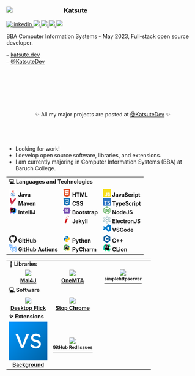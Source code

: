 <div>
    <a href="https://github.com/Katsute">
        <img align="left" width="150" src="https://avatars.githubusercontent.com/u/58778985?v=4">
    </a>
    <h3>Katsute</h3>
    <a href="https://www.linkedin.com/in/keith-chiu">
        <img alt="linkedin" src="https://img.shields.io/static/v1?label=&message=LinkedIn&style=flat-square&logo=LinkedIn&color=0A66C2&logoColor=white">
    </a>
    <a href="https://angel.co/u/katsute">
        <img src="https://img.shields.io/static/v1?label=&message=AngelList&style=flat-square&logo=AngelList&color=000000&logoColor=white">
    </a>
    <a href="https://patreon.com/Katsute">
        <img src="https://img.shields.io/static/v1?label=&message=Patreon&style=flat-square&logo=Patreon&color=FF424D&logoColor=black">
    </a>
    <a href="https://paypal.me/katsutedev">
        <img src="https://img.shields.io/static/v1?label=&message=PayPal&style=flat-square&logo=paypal&color=00457C&logoColor=black">
    </a>
    <a href="https://github.com/KatsuteDev">
        <img src="https://img.shields.io/static/v1?label=&message=Organization&style=flat-square&logo=GitHub&color=181717&logoColor=white">
    </a>
    <p>BBA Computer Information Systems - May 2023, Full-stack open source developer.</p>
    ⎯ <a href="https://katsute.dev/">katsute.dev</a>
    <br>
    ⎯ <a href="https://github.com/KatsuteDev">@KatsuteDev</a>
</div>

## &nbsp;

<br>
<br>

<div align="center">
    <p>✨ All my major projects are posted at <a href="https://github.com/KatsuteDev">@KatsuteDev</a> ✨</p>
</div>

## &nbsp;

 - Looking for work!
 - I develop open source software, libraries, and extensions.
 - I am currently majoring in Computer Information Systems (BBA) at Baruch College.

<table align="center">
    <tr>
        <td colspan="3">
            <b>💻 Languages and Technologies</b>
        </td>
    </tr>
    <tr>
        <td valign="top">
            <img width="20" src="https://raw.githubusercontent.com/Katsute/Katsute/main/icons/java.svg">
            <b>Java</b>
            <br>
            <img width="20" src="https://raw.githubusercontent.com/Katsute/Katsute/main/icons/apachemaven.svg">
            <b>Maven</b>
            <br>
            <img width="20" src="https://raw.githubusercontent.com/Katsute/Katsute/main/icons/intellijidea.svg">
            <b>IntelliJ</b>
        </td>
        <td valign="top">
            <img width="20" src="https://raw.githubusercontent.com/Katsute/Katsute/main/icons/html5.svg">
            <b>HTML</b>
            <br>
            <img width="20" src="https://raw.githubusercontent.com/Katsute/Katsute/main/icons/css3.svg">
            <b>CSS</b>
            <br>
            <img width="20" src="https://raw.githubusercontent.com/Katsute/Katsute/main/icons/bootstrap.svg">
            <b>Bootstrap</b>
            <br>
            <img width="20" src="https://raw.githubusercontent.com/Katsute/Katsute/main/icons/jekyll.svg">
            <b>Jekyll</b>
        </td>
        <td valign="top">
            <img width="20" src="https://raw.githubusercontent.com/Katsute/Katsute/main/icons/javascript.svg">
            <b>JavaScript</b>
            <br>
            <img width="20" src="https://raw.githubusercontent.com/Katsute/Katsute/main/icons/typescript.svg">
            <b>TypeScript</b>
            <br>
            <img width="20" src="https://raw.githubusercontent.com/Katsute/Katsute/main/icons/nodejs.svg">
            <b>NodeJS</b>
            <br>
            <img width="20" src="https://raw.githubusercontent.com/Katsute/Katsute/main/icons/electron.svg">
            <b>ElectronJS</b>
            <br>
            <img width="20" src="https://raw.githubusercontent.com/Katsute/Katsute/main/icons/visualstudiocode.svg">
            <b>VSCode</b>
        </td>
    </tr>
    <tr>
        <td valign="top">
            <img width="20" src="https://raw.githubusercontent.com/Katsute/Katsute/main/icons/github.svg">
            <b>GitHub</b>
            <br>
            <img width="20" src="https://raw.githubusercontent.com/Katsute/Katsute/main/icons/githubactions.svg">
            <b>GitHub Actions</b>
            <br>
        </td>
        <td valign="top">
            <img width="20" src="https://raw.githubusercontent.com/Katsute/Katsute/main/icons/python.svg">
            <b>Python</b>
            <br>
            <img width="20" src="https://raw.githubusercontent.com/Katsute/Katsute/main/icons/pycharm.svg">
            <b>PyCharm</b>
        </td>
        <td valign="top">
            <img width="20" src="https://raw.githubusercontent.com/Katsute/Katsute/main/icons/cplusplus.svg">
            <b>C++</b>
            <br>
            <img width="20" src="https://raw.githubusercontent.com/Katsute/Katsute/main/icons/clion.svg">
            <b>CLion</b>
        </td>
    </tr>
</table>

<table align="center">
    <tr>
        <td colspan="3">
            <b>📘 Libraries</b>
        </td>
    </tr>
    <tr>
        <td align="center">
            <a href="https://github.com/KatsuteDev/Mal4J#readme">
                <img src="https://raw.githubusercontent.com/KatsuteDev/Mal4J/main/assets/logo-sq.png" width="100">
                <br>
                <b>Mal4J</b>
            </a>
        </td>
        <td align="center">
            <a href="https://github.com/KatsuteDev/OneMTA#readme">
                <img src="https://avatars.githubusercontent.com/u/87244777?s=200&v=4" width="100">
                <br>
                <b>OneMTA</b>
            </a>
        </td>
        <td align="center">
            <a href="https://github.com/KatsuteDev/simplehttpserver#readme">
                <img src="https://avatars.githubusercontent.com/u/87244777?s=200&v=4" width="100">
                <br>
                <b><sup>simplehttpserver</sup></b>
            </a>
        </td>
    </td>
    <tr>
        <td colspan="3">
            <b>💻 Software</b>
        </td>
    </tr>
    <tr>
        <td align="center">
            <a href="https://github.com/KatsuteDev/Desktop-Flick#readme">
                <img src="https://raw.githubusercontent.com/KatsuteDev/Desktop-Flick/main/logo.png" width="100">
                <br>
                <b>Desktop Flick</b>
            </a>
        </td>
        <td align="center">
            <a href="https://github.com/KatsuteDev/Stop-Chrome#readme">
                <img src="https://raw.githubusercontent.com/KatsuteDev/Stop-Chrome/main/icon.png" width="100">
                <br>
                <b>Stop Chrome</b>
            </a>
        </td>
        <td width="131">&nbsp;</td>
    </tr>
    <tr>
        <td colspan="3">
            <b>✨ Extensions</b>
        </td>
    </tr>
    <tr>
        <td align="center">
            <a href="https://github.com/KatsuteDev/Background#readme">
                <img src="https://raw.githubusercontent.com/KatsuteDev/Background/main/assets/icon.png" width="100">
                <br>
                <b>Background</b>
            </a>
        </td>
        <td align="center">
            <a href="https://github.com/Katsute/GitHub-Red-Issues#readme">
                <img src="https://raw.githubusercontent.com/Katsute/GitHub-Red-Issues/main/assets/icon.png" width="100">
                <br>
                <sup><b>GitHub Red Issues</b></sup>
            </a>
        </td>
        <td width="131">&nbsp;</td>
    </tr>
</table>